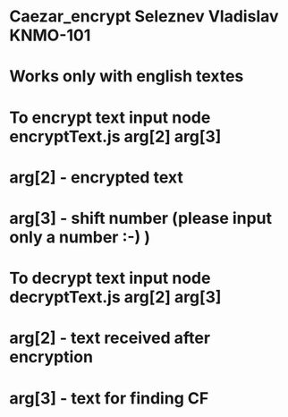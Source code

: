 # Caezar_encrypt Seleznev Vladislav KNMO-101
# Works only with english textes
#
# To encrypt text input node encryptText.js arg[2] arg[3]
# arg[2] - encrypted text
# arg[3] - shift number (please input only a number :-) )
#
# To decrypt text input node decryptText.js arg[2] arg[3]
# arg[2] - text received after encryption
# arg[3] - text for finding CF
